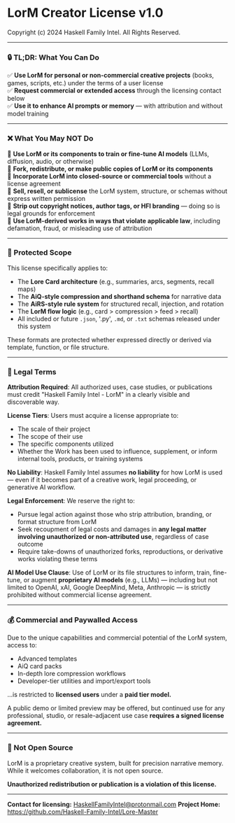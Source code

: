 # LorM Creator License v1.0
Copyright (c) 2024 Haskell Family Intel. All Rights Reserved. 

---

### 🔒 TL;DR: What You Can Do

✅ **Use LorM for personal or non-commercial creative projects** (books, games, scripts, etc.) under the terms of a user license  
✅ **Request commercial or extended access** through the licensing contact below  
✅ **Use it to enhance AI prompts or memory** — with attribution and without model training

---

### ❌ What You May NOT Do

🚫 **Use LorM or its components to train or fine-tune AI models** (LLMs, diffusion, audio, or otherwise)  
🚫 **Fork, redistribute, or make public copies of LorM or its components**  
🚫 **Incorporate LorM into closed-source or commercial tools** without a license agreement  
🚫 **Sell, resell, or sublicense** the LorM system, structure, or schemas without express written permission  
🚫 **Strip out copyright notices, author tags, or HFI branding** — doing so is legal grounds for enforcement  
🚫 **Use LorM-derived works in ways that violate applicable law**, including defamation, fraud, or misleading use of attribution

---

### 🧠 Protected Scope
This license specifically applies to:
- The **Lore Card architecture** (e.g., summaries, arcs, segments, recall maps)
- The **AiQ-style compression and shorthand schema** for narrative data
- The **AiRS-style rule system** for structured recall, injection, and rotation
- The **LorM flow logic** (e.g., card > compression > feed > recall)
- All included or future `.json`, '.py', `.md`, or `.txt` schemas released under this system

These formats are protected whether expressed directly or derived via template, function, or file structure.

---

### 📜 Legal Terms

**Attribution Required**: All authorized uses, case studies, or publications must credit "Haskell Family Intel - LorM" in a clearly visible and discoverable way.

**License Tiers**: Users must acquire a license appropriate to:
- The scale of their project
- The scope of their use
- The specific components utilized
- Whether the Work has been used to influence, supplement, or inform internal tools, products, or training systems

**No Liability**: Haskell Family Intel assumes **no liability** for how LorM is used — even if it becomes part of a creative work, legal proceeding, or generative AI workflow.

**Legal Enforcement**: We reserve the right to:
- Pursue legal action against those who strip attribution, branding, or format structure from LorM
- Seek recoupment of legal costs and damages in **any legal matter involving unauthorized or non-attributed use**, regardless of case outcome
- Require take-downs of unauthorized forks, reproductions, or derivative works violating these terms

**AI Model Use Clause**: Use of LorM or its file structures to inform, train, fine-tune, or augment **proprietary AI models** (e.g., LLMs) — including but not limited to OpenAI, xAI, Google DeepMind, Meta, Anthropic — is strictly prohibited without commercial license agreement.

---

### 💰 Commercial and Paywalled Access
Due to the unique capabilities and commercial potential of the LorM system, access to:
- Advanced templates
- AiQ card packs
- In-depth lore compression workflows
- Developer-tier utilities and import/export tools

...is restricted to **licensed users** under a **paid tier model.**

A public demo or limited preview may be offered, but continued use for any professional, studio, or resale-adjacent use case **requires a signed license agreement.**

---

### 🚫 Not Open Source
LorM is a proprietary creative system, built for precision narrative memory. While it welcomes collaboration, it is not open source.

**Unauthorized redistribution or publication is a violation of this license.**

---

**Contact for licensing:** HaskellFamilyIntel@protonmail.com
**Project Home:** https://github.com/Haskell-Family-Intel/Lore-Master

